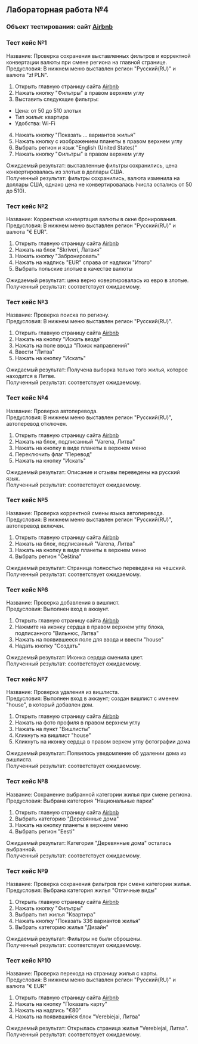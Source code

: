 ## Лабораторная работа №4
### Объект тестирования: сайт [Airbnb](https://www.airbnb.ru/)

### Тест кейс №1
Название: Проверка сохранения выставленных фильтров и корректной конвертации валюты при смене региона на главной странице.  
Предусловия: В нижнем меню выставлен регион "Русский(RU)" и валюта "zł PLN".
1. Открыть главную страницу сайта [Airbnb](https://www.airbnb.ru/)
2. Нажать кнопку "Фильтры" в правом верхнем углу
3. Выставить следующие фильтры:
  - Цена: от 50 до 510 злотых
  - Тип жилья: квартира
  - Удобства: Wi-Fi
4. Нажать кнопку "Показать ... вариантов жилья"
5. Нажать кнопку с изображением планеты в правом верхнем углу
6. Выбрать регион и язык "English (United States)"
7. Нажать кнопку "Фильтры" в правом верхнем углу

Ожидаемый результат: выставленные фильтры сохранились, цена конвертировалась из злотых в доллары США.  
Полученный результат: фильтры сохранились, валюта изменила на доллары США, однако цена не конвертировалась (числа остались от 50 до 510).  


### Тест кейс №2
Название: Корректная конвертация валюты в окне бронирования.  
Предусловия: В нижнем меню выставлен регион "Русский(RU)" и валюта "€ EUR".
1. Открыть главную страницу сайта [Airbnb](https://www.airbnb.ru/)
2. Нажать на блок "Skriveri, Латвия"
3. Нажать кнопку "Забронировать"
4. Нажать на надпись "EUR" справа от надписи "Итого"
5. Выбрать польские злотые в качестве валюты

Ожидаемый результат: цена верно ковертировалась из евро в злотые.  
Полученный результат: соответствует ожидаемому.  


### Тест кейс №3
Название: Проверка поиска по региону.  
Предусловия: В нижнем меню выставлен регион "Русский(RU)".
1. Открыть главную страницу сайта [Airbnb](https://www.airbnb.ru/)
2. Нажать на кнопку "Искать везде"
3. Нажать на поле ввода "Поиск направлений"
4. Ввести "Литва"
5. Нажать на кнопку "Искать"

Ожидаемый результат: Получена выборка только того жилья, которое находится в Литве.  
Полученный результат: соответствует ожидаемому.  


### Тест кейс №4
Название: Проверка автоперевода.  
Предусловия: В нижнем меню выставлен регион "Русский(RU)", автоперевод отключен.
1. Открыть главную страницу сайта [Airbnb](https://www.airbnb.ru/)
2. Нажать на блок, подписанный "Varena, Литва"
3. Нажать на кнопку в виде планеты в верхнем меню
4. Переключить флаг "Перевод"
5. Нажать на кнопку "Искать"

Ожидаемый результат: Описание и отзывы переведены на русский язык.  
Полученный результат: соответствует ожидаемому.  


### Тест кейс №5
Название: Проверка корректной смены языка автоперевода.  
Предусловия: В нижнем меню выставлен регион "Русский(RU)", автоперевод включен.
1. Открыть главную страницу сайта [Airbnb](https://www.airbnb.ru/)
2. Нажать на блок, подписанный "Varena, Литва"
3. Нажать на кнопку в виде планеты в верхнем меню
4. Выбрать регион "Čeština"

Ожидаемый результат: Страница полностью переведена на чешский.  
Полученный результат: соответствует ожидаемому.  


### Тест кейс №6
Название: Проверка добавления в вишлист.  
Предусловия: Выполнен вход в аккаунт.
1. Открыть главную страницу сайта [Airbnb](https://www.airbnb.ru/)
2. Нажмите на иконку сердца в правом верхнем углу блока, подписанного "Вильнюс, Литва"
3. Нажать на появившееся поле для ввода и ввести "house"
4. Надать кнопку "Создать"

Ожидаемый результат: Иконка сердца сменила цвет.  
Полученный результат: соответствует ожидаемому.  


### Тест кейс №7
Название: Проверка удаления из вишлиста.  
Предусловия: Выполнен вход в аккаунт; создан вишлист с именем "house", в который добавлен дом.
1. Открыть главную страницу сайта [Airbnb](https://www.airbnb.ru/)
2. Нажать на фото профиля в правом верхнем углу
3. Нажать на пункт "Вишлисты"
4. Кликнуть на вишлист "house"
5. Кликнуть на иконку сердца в правом верхем углу фотографии дома

Ожидаемый результат: Появилось уведомление об удалении дома из вишлиста.  
Полученный результат: соответствует ожидаемому. 


### Тест кейс №8
Название: Сохранение выбранной категории жилья при смене региона.  
Предусловия: Выбрана категория "Национальные парки"
1. Открыть главную страницу сайта [Airbnb](https://www.airbnb.ru/)
2. Выбрать категорию "Деревянные дома"
3. Нажать на кнопку планеты в верхнем меню
4. Выбрать регион "Eesti"

Ожидаемый результат: Категория "Деревянные дома" осталась выбранной.  
Полученный результат: соответствует ожидаемому.  


### Тест кейс №9
Название: Проверка сохранения фильтров при смене категории жилья.  
Предусловия: Выбрана категория жилья "Отличные виды"
1. Открыть главную страницу сайта [Airbnb](https://www.airbnb.ru/)
2. Нажать кнопку "Фильтры"
3. Выбрать тип жилья "Квартира"
4. Нажать кнопку "Показать 336 вариантов жилья"
5. Выбрать категорию жилья "Дизайн"

Ожидаемый результат: Фильтры не были сброшены.  
Полученный результат: соответствует ожидаемому.  


### Тест кейс №10
Название: Проверка перехода на страницу жилья с карты.  
Предусловия: В нижнем меню выставлен регион "Русский(RU)" и валюта "€ EUR"
1. Открыть главную страницу сайта [Airbnb](https://www.airbnb.ru/)
2. Нажать на кнопку "Показать карту"
3. Нажать на надпись "€80"
4. Нажать на появившийся блок "Verebiejai, Литва"

Ожидаемый результат: Открылась страница жилья "Verebiejai, Литва".  
Полученный результат: соответствует ожидаемому. 
